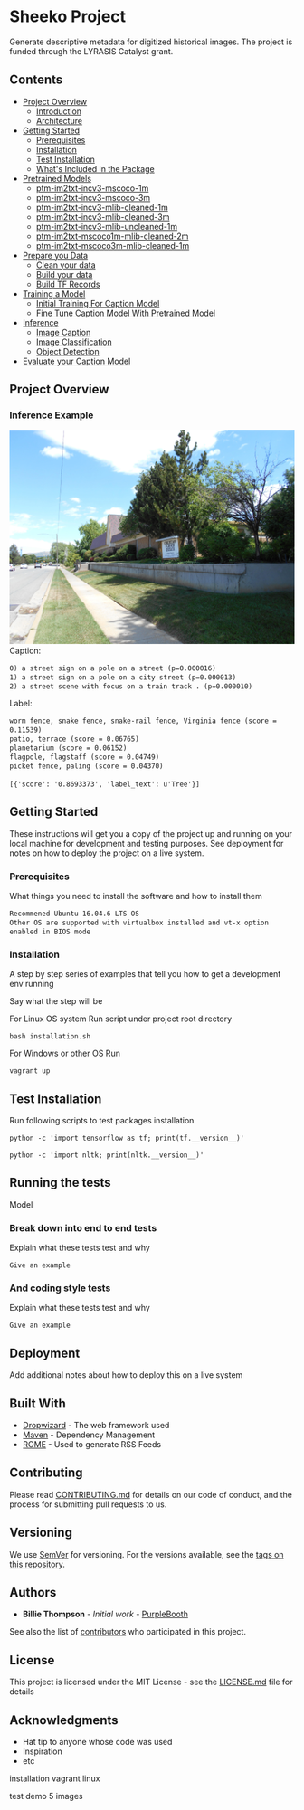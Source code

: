 # Sheeko Project

Generate descriptive metadata for digitized historical images. The project is funded through the LYRASIS Catalyst grant.

## Contents
* [Project Overview](#Project-OverView)
    * [Introduction](#introduction)
    * [Architecture](#architecture)
* [Getting Started](#getting-started)
    * [Prerequisites](#Prerequisites)
    * [Installation](#Installation)
    * [Test Installation](#Test-Installation)
    * [What's Included in the Package](#What's-Included-in-the-Package)
* [Pretrained Models](#Pretrained-Models)
    * [ptm-im2txt-incv3-mscoco-1m](#ptm-im2txt-incv3-mscoco-1m)
    * [ptm-im2txt-incv3-mscoco-3m](#ptm-im2txt-incv3-mscoco-3m)
    * [ptm-im2txt-incv3-mlib-cleaned-1m](#ptm-im2txt-incv3-mlib-cleaned-1m)
    * [ptm-im2txt-incv3-mlib-cleaned-3m](#ptm-im2txt-incv3-mlib-cleaned-3m)
    * [ptm-im2txt-incv3-mlib-uncleaned-1m](#ptm-im2txt-incv3-mlib-uncleaned-1m)
    * [ptm-im2txt-mscoco1m-mlib-cleaned-2m](#ptm-im2txt-mscoco1m-mlib-cleaned-2m)
    * [ptm-im2txt-mscoco3m-mlib-cleaned-1m](#ptm-im2txt-mscoco3m-mlib-cleaned-1m)    
* [Prepare you Data](#Data-Preparasion)
    * [Clean your data](#Clean-Data)
    * [Build your data](#Build-Data)
    * [Build TF Records](#Build-TF-Records)
* [Training a Model](#training-a-model)
    * [Initial Training For Caption Model](#initial-training)
    * [Fine Tune Caption Model With Pretrained Model](#fine-tune-the-im2txt-model)
* [Inference](#Inference)
    * [Image Caption](#Image-Caption)
    * [Image Classification](#Image-Classification)
    * [Object Detection](#Object-Detection)
* [Evaluate your Caption Model](#Evaluation-Caption-Model)

## Project Overview
### Inference Example
![](demo4.jpg)
Caption: 
  ```
  0) a street sign on a pole on a street (p=0.000016)
  1) a street sign on a pole on a city street (p=0.000013)
  2) a street scene with focus on a train track . (p=0.000010)
  ```

Label: 
```
worm fence, snake fence, snake-rail fence, Virginia fence (score = 0.11539)
patio, terrace (score = 0.06765)
planetarium (score = 0.06152)
flagpole, flagstaff (score = 0.04749)
picket fence, paling (score = 0.04370)

[{'score': '0.8693373', 'label_text': u'Tree'}]
```
## Getting Started

These instructions will get you a copy of the project up and running on your local machine for development and testing purposes. See deployment for notes on how to deploy the project on a live system.

### Prerequisites

What things you need to install the software and how to install them

```
Recommened Ubuntu 16.04.6 LTS OS
Other OS are supported with virtualbox installed and vt-x option enabled in BIOS mode
```

### Installation

A step by step series of examples that tell you how to get a development env running

Say what the step will be

For Linux OS system
Run script under project root directory
```
bash installation.sh
```

For Windows or other OS
Run
```
vagrant up
```
## Test Installation
Run following scripts to test packages installation
```
python -c 'import tensorflow as tf; print(tf.__version__)'
```
```
python -c 'import nltk; print(nltk.__version__)'
```

## Running the tests

Model



### Break down into end to end tests

Explain what these tests test and why

```
Give an example
```

### And coding style tests

Explain what these tests test and why

```
Give an example
```

## Deployment

Add additional notes about how to deploy this on a live system

## Built With

* [Dropwizard](http://www.dropwizard.io/1.0.2/docs/) - The web framework used
* [Maven](https://maven.apache.org/) - Dependency Management
* [ROME](https://rometools.github.io/rome/) - Used to generate RSS Feeds

## Contributing

Please read [CONTRIBUTING.md](https://gist.github.com/PurpleBooth/b24679402957c63ec426) for details on our code of conduct, and the process for submitting pull requests to us.

## Versioning

We use [SemVer](http://semver.org/) for versioning. For the versions available, see the [tags on this repository](https://github.com/your/project/tags). 

## Authors

* **Billie Thompson** - *Initial work* - [PurpleBooth](https://github.com/PurpleBooth)

See also the list of [contributors](https://github.com/your/project/contributors) who participated in this project.

## License

This project is licensed under the MIT License - see the [LICENSE.md](LICENSE.md) file for details

## Acknowledgments

* Hat tip to anyone whose code was used
* Inspiration
* etc




installation
vagrant 
linux

test demo
5 images

